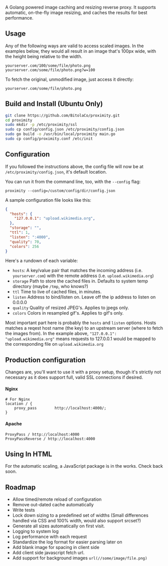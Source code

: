 A Golang powered image caching and resizing reverse proxy.
It supports automatic, on-the-fly image resizing, and caches the results 
for best performance.

## Usage

Any of the following ways are valid to access scaled images. In the examples
below, they would all result in an image that's 100px wide, with the height
being relative to the width.

`yourserver.com/100/some/file/photo.png`
`yourserver.com/some/file/photo.png?w=100`

To fetch the original, unmodified image, just access it directly:

`yourserver.com/some/file/photo.png `

## Build and Install (Ubuntu Only)

```sh
git clone https://github.com/BitolaCo/proximity.git
cd proximity
sudo mkdir -p /etc/proximity/ssl
sudo cp config/config.json /etc/proximity/config.json
sudo go build -o /usr/bin/local/proximity main.go
sudo cp config/proximity.conf /etc/init
```

## Configuration

If you followed the instructions above, the config file
will now be at `/etc/proximity/config.json`, it's default location.

You can run it from the command line, too, with the `--config` flag:

`proximity --config=/custom/config/dir/config.json`

A sample configuration file looks like this:

```json
{
  "hosts": {
    "127.0.0.1": "upload.wikimedia.org",
  },
  "storage": "",
  "ttl": 1,
  "listen": ":4000",
  "quality": 70, 
  "colors": 256
}
```

Here's a rundown of each variable:

- `hosts`: A key/value pair that matches the incoming address (i.e. `yourserver.com`) with the remote address (i.e. `upload.wikimedia.org`)
- `storage` Path to store the cached files in. Defaults to system temp directory (maybe `/tmp`, who knows?)
- `ttl` Time to live of cached files, in minutes.
- `listen` Address to bind/listen on. Leave off the ip address to listen on 0.0.0.0
- `quality` Quality of resized JPEG's. Applies to jpegs only.
- `colors` Colors in resampled gif's. Applies to gif's only.


Most important part here is probably the `hosts` and `listen` options.
Hosts matches a reqest host name (the key) to an upstream server (where to fetch the images from).
In the example above, `"127.0.0.1": "upload.wikimedia.org"` means requests to 127.0.0.1 would be
mapped to the corresponding file on `upload.wikimedia.org`

## Production configuration

Changes are, you'll want to use it with a proxy setup, though it's strictly not necessary as
it does support full, valid SSL connections if desired.

#### Nginx

```
# For Nginx
location / {
    proxy_pass        http://localhost:4000/;
}
```

#### Apache
```
ProxyPass / http://localhost:4000
ProxyPassReverse / http://localhost:4000
```

## Using In HTML

For the automatic scaling, a JavaScript package is in the works. Check back soon.

## Roadmap

- Allow timed/remote reload of configuration
- Remove out-dated cache automatically
- Write tests
- Lock down sizing to a predefined set of widths (Small differences handled via CSS and 100% width, would also support srcset?)
- Generate all sizes automatically on first visit.
- Logging to system log
- Log performance with each request
- Standardize the log format for easier parsing later on
- Add blank image for spacing in client side
- Add client side javascript fetch url.
- Add support for background images `url(//some/image/file.png)`